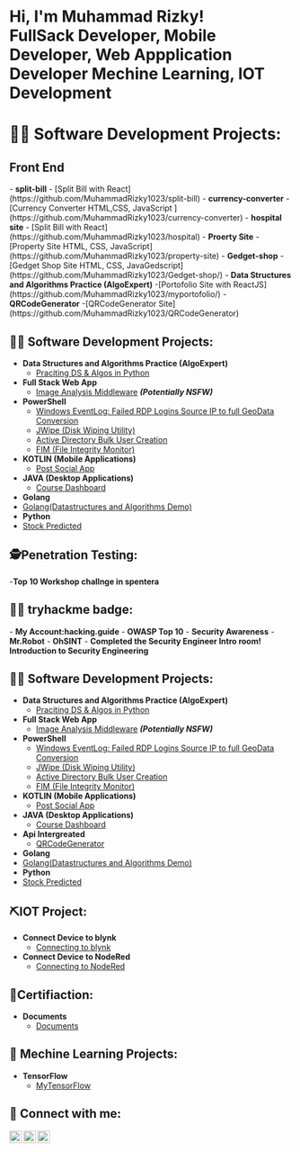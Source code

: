 <h1>Hi, I'm Muhammad Rizky! <br/><a>FullSack Developer</a>, <a >Mobile Developer</a>, <a>Web Appplication Developer</a> <a>Mechine Learning</a>, <a>IOT Development</a>


<h1>👨‍💻 Software Development Projects:</h2>
<h2>Front End</h1>
- <b>split-bill</b>
  - [Split Bill with React](https://github.com/MuhammadRizky1023/split-bill)
- <b>currency-converter</b>
  - [Currency Converter HTML,CSS, JavaScript ](https://github.com/MuhammadRizky1023/currency-converter)
- <b>hospital site</b>
   - [Split Bill with React](https://github.com/MuhammadRizky1023/hospital)
   - <b>Proerty Site</b>
   -[Property Site HTML, CSS, JavaScript](https://github.com/MuhammadRizky1023/property-site)
 - <b>Gedget-shop</b>
   -[Gedget Shop Site  HTML, CSS, JavaGedscript](https://github.com/MuhammadRizky1023/Gedget-shop/)
- <b>Data Structures and Algorithms Practice (AlgoExpert)</b>
   -[Portofolio Site with ReactJS](https://github.com/MuhammadRizky1023/myportofolio/)
- <b>QRCodeGenerator</b>
   -[QRCodeGenerator Site](https://github.com/MuhammadRizky1023/QRCodeGenerator)


  

<h2>👨‍💻 Software Development Projects:</h2>

- <b>Data Structures and Algorithms Practice (AlgoExpert)</b>
  - [Praciting DS & Algos in Python](https://github.com/MuhammadRizky1023/Algorithms-Practice)
- <b>Full Stack Web App</b>
  - [Image Analysis Middleware](https://github.com/MuhammadRizky1023/4chan-Image-Analysis-Middleware-C964) <b><i>(Potentially NSFW)</b></i>
- <b>PowerShell</b>
  - [Windows EventLog: Failed RDP Logins Source IP to full GeoData Conversion](https://github.com/MuhammadRizky1023/Sentinel-Lab-)
  - [JWipe (Disk Wiping Utility)](https://github.com/MuhammadRizky1023/JwipePowerShell)
  - [Active Directory Bulk User Creation](https://github.com/MuhammadRizky1023/AD_PS)
  - [FIM (File Integrity Monitor)](https://github.com/MuhammadRizky1023/Integrity-FIM)
- <b>KOTLIN (Mobile Applications)</b>
  - [Post Social App](https://github.com/MuhammadRizky1023/Post-Social)
- <b>JAVA (Desktop Applications)</b>
  - [Course Dashboard](https://github.com/MuhammadRizky1023/CourseDashboard)
 - <b>Golang</b>
  - [Golang(Datastructures and Algorithms Demo)](https://github.com/MuhammadRizky1023/golang-developer)
  - <b>Python</b>
  - [Stock Predicted]( https://github.com/MuhammadRizky1023/stockpredicted)

<h2>🕵️Penetration Testing:</h2>
-<b>Top 10 Workshop challnge in spentera</b>

<h2>👨‍💻 tryhackme badge:</h2>
- <b>My Account:hacking.guide</b>
- <b>OWASP Top 10</b>
- <b>Security Awareness</b>
- <b>Mr.Robot</b>
- <b>OhSINT</b>
- <b>Completed the Security Engineer Intro room! Introduction to Security Engineering</b>



<h2>👨‍💻 Software Development Projects:</h2>

- <b>Data Structures and Algorithms Practice (AlgoExpert)</b>
  - [Praciting DS & Algos in Python](https://github.com/MuhammadRizky1023/Algorithms-Practice)
- <b>Full Stack Web App</b>
  - [Image Analysis Middleware](https://github.com/MuhammadRizky1023/4chan-Image-Analysis-Middleware-C964) <b><i>(Potentially NSFW)</b></i>
- <b>PowerShell</b>
  - [Windows EventLog: Failed RDP Logins Source IP to full GeoData Conversion](https://github.com/MuhammadRizky1023/Sentinel-Lab-)
  - [JWipe (Disk Wiping Utility)](https://github.com/MuhammadRizky1023/JwipePowerShell)
  - [Active Directory Bulk User Creation](https://github.com/MuhammadRizky1023/AD_PS)
  - [FIM (File Integrity Monitor)](https://github.com/MuhammadRizky1023/Integrity-FIM)
- <b>KOTLIN (Mobile Applications)</b>
  - [Post Social App](https://github.com/MuhammadRizky1023/Post-Social)
- <b>JAVA (Desktop Applications)</b>
  - [Course Dashboard](https://github.com/MuhammadRizky1023/CourseDashboard)
- <b>Api Intergreated</b>
  - [QRCodeGenerator](https://github.com/MuhammadRizky1023/QRCodeGenerator)
 - <b>Golang</b>
  - [Golang(Datastructures and Algorithms Demo)](https://github.com/MuhammadRizky1023/golang-developer)
  - <b>Python</b>
  - [Stock Predicted]( https://github.com/MuhammadRizky1023/stockpredicted)


<h2>⛏️IOT Project:</h2>

- <b>Connect Device to blynk</b>
  - [Connecting to blynk](https://github.com/MuhammadRizky1023/ConnectToBylink)
- <b>Connect Device to NodeRed</b>
  - [Connecting to NodeRed](https://github.com/MuhammadRizky1023/ConnectToNodeRed)

<h2>📃Certifiaction:</h2>

- <b>Documents</b>
  - [Documents](https://drive.google.com/drive/folders/1HDJlgJa4ZC0WQ6-jNZmnY6FVblUA6Q4F?usp=drive_link)

<h2>🦿 Mechine Learning Projects:</h2>

- <b>TensorFlow</b>
  - [MyTensorFlow](https://github.com/MuhammadRizky1023/MyTensorFlow)


<h2> 🤳 Connect with me:</h2>

[<img align="left" alt="JoshMadakor | Twitter" width="22px" src="https://cdn.jsdelivr.net/npm/simple-icons@v3/icons/twitter.svg" />][twitter]
[<img align="left" alt="JoshMadakor | LinkedIn" width="22px" src="https://cdn.jsdelivr.net/npm/simple-icons@v3/icons/linkedin.svg" />][linkedin]
[<img align="left" alt="JoshMadakor | Instagram" width="22px" src="https://cdn.jsdelivr.net/npm/simple-icons@v3/icons/instagram.svg" />][instagram]

[twitter]: https://twitter.com/MuhammadRi24683
[instagram]: https://www.instagram.com/rizky_muhammad01234/
[linkedin]: https://www.linkedin.com/in/muhammad-rizky-734150173/

<!--
**MuhammadRizky1023/MuhammadRizky1023** is a ✨ _special_ ✨ repository because its `README.md` (this file) appears on your GitHub profile.

Here are some ideas to get you started:

- 🔭 I’m currently working on ...
- 🌱 I’m currently learning ...
- 👯 I’m looking to collaborate on ...
- 🤔 I’m looking for help with ...
- 💬 Ask me about ...
- 📫 How to reach me: ...
- 😄 Pronouns: ...
- ⚡ Fun fact: ...
-->

